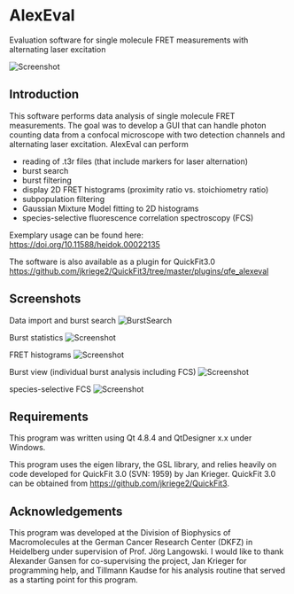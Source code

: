 # AlexEval

Evaluation software for single molecule FRET measurements with alternating laser excitation


![Screenshot](https://raw.githubusercontent.com/sisbaner/AlexEval/main/screenshots/ALEXEvalHistScreen.png)

Introduction
---
This software performs data analysis of single molecule FRET measurements. The goal was to develop a GUI that can handle photon counting data from a confocal microscope with two detection channels and alternating laser excitation. AlexEval can perform
- reading of .t3r files (that include markers for laser alternation)
- burst search
- burst filtering
- display 2D FRET histograms (proximity ratio vs. stoichiometry ratio)
- subpopulation filtering
- Gaussian Mixture Model fitting to 2D histograms
- species-selective fluorescence correlation spectroscopy (FCS)


Exemplary usage can be found here: 
https://doi.org/10.11588/heidok.00022135


The software is also available as a plugin for QuickFit3.0
https://github.com/jkriege2/QuickFit3/tree/master/plugins/qfe_alexeval


Screenshots
---
Data import and burst search
![BurstSearch](https://raw.githubusercontent.com/sisbaner/AlexEval/main/screenshots/screenshotAlexEvalImport.png)

Burst statistics
![Screenshot](https://raw.githubusercontent.com/sisbaner/AlexEval/main/screenshots/screenshotAlexEvalBurstStatistics.png)

FRET histograms
![Screenshot](https://raw.githubusercontent.com/sisbaner/AlexEval/main/screenshots/screenshotAlexEvalAlexHist.png)

Burst view (individual burst analysis including FCS)
![Screenshot](https://raw.githubusercontent.com/sisbaner/AlexEval/main/screenshots/screenshotAlexEvalBurstView.png)


species-selective FCS
![Screenshot](https://raw.githubusercontent.com/sisbaner/AlexEval/main/screenshots/screenshotAlexEvalFCS.png)




Requirements
---
This program was written using Qt 4.8.4 and QtDesigner x.x under Windows.

This program uses the eigen library, the GSL library, and relies heavily on code developed for QuickFit 3.0 (SVN: 1959) by Jan Krieger.
QuickFit 3.0 can be obtained from https://github.com/jkriege2/QuickFit3.



Acknowledgements
---
This program was developed at the Division of Biophysics of Macromolecules at the German Cancer Research Center (DKFZ) in Heidelberg under supervision of Prof. Jörg Langowski. 
I would like to thank Alexander Gansen for co-supervising the project, Jan Krieger for programming help, and Tillmann Kaudse for his analysis routine that served as a starting point for this program.


